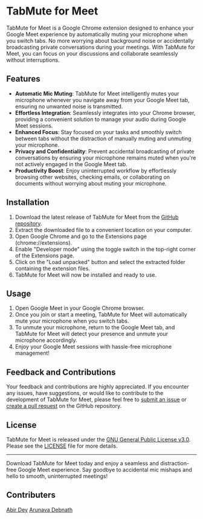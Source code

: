 # TabMute for Meet

TabMute for Meet is a Google Chrome extension designed to enhance your Google Meet experience by automatically muting your microphone when you switch tabs. No more worrying about background noise or accidentally broadcasting private conversations during your meetings. With TabMute for Meet, you can focus on your discussions and collaborate seamlessly without interruptions.

## Features

- **Automatic Mic Muting**: TabMute for Meet intelligently mutes your microphone whenever you navigate away from your Google Meet tab, ensuring no unwanted noise is transmitted.
- **Effortless Integration**: Seamlessly integrates into your Chrome browser, providing a convenient solution to manage your audio during Google Meet sessions.
- **Enhanced Focus**: Stay focused on your tasks and smoothly switch between tabs without the distraction of manually muting and unmuting your microphone.
- **Privacy and Confidentiality**: Prevent accidental broadcasting of private conversations by ensuring your microphone remains muted when you're not actively engaged in the Google Meet tab.
- **Productivity Boost**: Enjoy uninterrupted workflow by effortlessly browsing other websites, checking emails, or collaborating on documents without worrying about muting your microphone.

## Installation

1. Download the latest release of TabMute for Meet from the [GitHub repository](https://github.com/AwesomeArunava/TabMute-for-Meet/releases).
2. Extract the downloaded file to a convenient location on your computer.
3. Open Google Chrome and go to the Extensions page (chrome://extensions).
4. Enable "Developer mode" using the toggle switch in the top-right corner of the Extensions page.
5. Click on the "Load unpacked" button and select the extracted folder containing the extension files.
6. TabMute for Meet will now be installed and ready to use.

## Usage

1. Open Google Meet in your Google Chrome browser.
2. Once you join or start a meeting, TabMute for Meet will automatically mute your microphone when you switch tabs.
3. To unmute your microphone, return to the Google Meet tab, and TabMute for Meet will detect your presence and unmute your microphone accordingly.
4. Enjoy your Google Meet sessions with hassle-free microphone management!

## Feedback and Contributions

Your feedback and contributions are highly appreciated. If you encounter any issues, have suggestions, or would like to contribute to the development of TabMute for Meet, please feel free to [submit an issue](https://github.com/AwesomeArunava/TabMute-for-Meet/issues) or [create a pull request](https://github.com/AwesomeArunava/TabMute-for-Meet/pulls) on the GitHub repository.

## License

TabMute for Meet is released under the [GNU General Public License v3.0](https://github.com/AwesomeArunava/TabMute-for-Meet/blob/main/LICENSE). Please see the [LICENSE](https://github.com/AwesomeArunava/TabMute-for-Meet/blob/main/LICENSE) file for more details.

---

Download TabMute for Meet today and enjoy a seamless and distraction-free Google Meet experience. Say goodbye to accidental mic mishaps and hello to smooth, uninterrupted meetings!

## Contributers

[Abir Dey](https://github.com/alexthehawk2) [Arunava Debnath](https://github.com/AwesomeArunava)